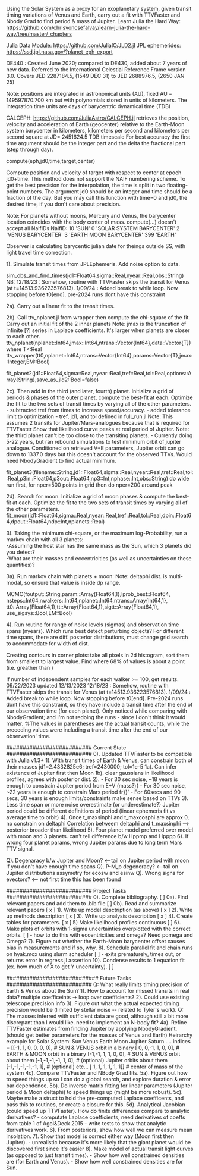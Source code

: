 Using the Solar System as a proxy for an exoplanetary system, 
given transit timing variations of Venus and Earth, carry out
a fit with TTVFaster and Nbody Grad to find period & mass of Jupiter.
Learn Julia the Hard Way:
https://github.com/chrisvoncsefalvay/learn-julia-the-hard-way/tree/master/_chapters

Julia Data Module:
https://github.com/JuliaIO/JLD2.jl
JPL ephemerides: https://ssd.jpl.nasa.gov/?planet_eph_export

DE440 : Created June 2020; compared to DE430, added about 7 years of new data.
        Referred to the International Celestial Reference Frame version 3.0.
        Covers JED 2287184.5, (1549 DEC 31) to JED 2688976.5, (2650 JAN 25)

Note: positions are integrated in astronomical units (AU), fixed AU = 149597870.700 km
but with polynomials stored in units of kilometers. 
The integration time units are days of barycentric dynamical time (TDB)

CALCEPH: https://github.com/JuliaAstro/CALCEPH.jl
retrieves the position, velocity and acceleration of Earth (geocenter) relative
to the Earth-Moon system barycenter in kilometers, kilometers per second and
kilometers per second square at JD= 2451624.5 TDB timescale 
For best accuracy the first time argument should be the integer part 
and the delta the fractional part (step through day).

compute(eph,jd0,time,target,center)

Compute position and velocity of target with respect to center at epoch
jd0+time. This method does not support the NAIF numbering scheme.
To get the best precision for the interpolation, the time is split in two
floating-point numbers. The argument jd0 should be an integer and time should
be a fraction of the day. But you may call this function with time=0 and jd0,
the desired time, if you don't care about precision.

Note: For planets without moons, Mercury and Venus, the barycenter location 
coincides with the body center of mass. compute(...) doesn't accept all NaifIDs
NaifID: 
    10          'SUN'
    0           'SOLAR SYSTEM BARYCENTER'
    2           'VENUS BARYCENTER'
    3           'EARTH MOON BARYCENTER'
    399         'EARTH'

Observer is calculating barycentic julian date for theings outside SS, with light travel time correction.

1). Simulate transit times from JPLEphemeris. Add noise option to data. 

sim_obs_and_find_times(jd1::Float64,sigma::Real,nyear::Real,obs::String)
NB:
12/18/23 : Somehow, routine with TTVFaster skips the transit for Venus (at t=14513.936223576813).
1/09/24 : Added break to while loop. Now stopping before t0[end]. pre-2024 runs dont have this constraint

2a). Carry out a linear fit to the transit times. 

2b). Call ttv_nplanet.jl from wrapper then compute the chi-square 
of the fit. Carry out an initial fit of the 2 inner planets
Note: jmax is the truncation of infinite [?] series in Laplace coefficients. It's larger when planets are closer to each other.
ttv_nplanet(nplanet::Int64,jmax::Int64,ntrans::Vector{Int64},data::Vector{T}) where T<:Real
ttv_wrapper(tt0,nplanet::Int64,ntrans::Vector{Int64},params::Vector{T},jmax::Integer,EM::Bool) 

fit_planet2(jd1::Float64,sigma::Real,nyear::Real,tref::Real,tol::Real,options::Array{String},save_as_jld2::Bool=false)

2c). Then add in the third (and later, fourth) planet. Initialize a grid of periods & 
phases of the outer planet, compute the best-fit at each.
Optimize the fit to the two sets of transit times by varying all of the
other parameters. 
    - subtracted tref from times to increase speed/accuracy. 
    - added tolerance limit to optimization 
    - tref, jd1, and tol defined in full_run.jl 
Note: This assumes 2 transits for Jupiter/Mars-analogues because that is required for TTVFaster
Show that likelihood curve peaks at real period of Jupiter.
Note: the third planet can't be too close to the transiting planets. 
    - Currently doing 5-22 years, but ran rebound simulations to test minimum orbit of jupiter analogue. Conditioned on retrieved V+E parameters, Jupiter orbit can go down to 1337.0 days but this doesn't account for the observed TTVs. Would need NbodyGradient to find actual minimum.

fit_planet3(filename::String,jd1::Float64,sigma::Real,nyear::Real,tref::Real,tol::Real,p3in::Float64,p3out::Float64,np3::Int,nphase::Int,obs::String)
do wide run first, for nper=500 points in grid
then do nper=200 around peak

2d). Search for moon. Initialize a grid of moon phases & compute the best-fit at each.
Optimize the fit to the two sets of transit times by varying all of the
other parameters. 
fit_moon(jd1::Float64,sigma::Real,nyear::Real,tref::Real,tol::Real,dpin::Float64,dpout::Float64,ndp::Int,nplanets::Real)

3).  Taking the minimum chi-square, or the maximum log-Probability,
run a markov chain with all 3 planets:  
-Assuming the host star has the same mass as the Sun, which 3 planets did you detect?  
-What are their masses and eccentricities (as well as uncertainties on these
quantities)?

3a). Run markov chain with planets + moon:
Note: deltaphi dist. is multi-modal, so ensure that value is inside dp range.

 MCMC(foutput::String,param::Array{Float64,1},lprob_best::Float64,
    nsteps::Int64,nwalkers::Int64,nplanet::Int64,ntrans::Array{Int64,1},
    tt0::Array{Float64,1},tt::Array{Float64,1},sigtt::Array{Float64,1},
    use_sigsys::Bool,EM::Bool) 

4).  Run routine for range of noise levels (sigmas) and observation time spans (nyears). 
Which runs best detect perturbing objects? 
For different time spans, there are diff. posterior distributions, 
must change grid search to accommodate for width of dist.

Creating contours in corner plots: take all pixels in 2d histogram, 
sort them from smallest to largest value. Find where 68% of values is about a point (i.e. greather than )

If number of independent samples for each walker >= 100, get results. 
09/22/2023 updated 12/13/2023
12/18/23 : Somehow, routine with TTVFaster skips the transit for Venus (at t=14513.936223576813). 
1/09/24 : Added break to while loop. Now stopping before t0[end]. Pre-2024 runs dont have this constraint, so they have   include a transit time after the end of our observation time (for each planet). Only noticed while comparing with NbodyGradient; and I'm not redoing the runs - since I don't think it would matter.
%The values in parentheses are the actual transit counts, while the preceding values were including a transit time after the end of our observation' time.  

##########################	Current State	##########################
0). Updated TTVFaster to be compatible with Julia v1.3+
1). With transit times of Earth & Venus, can constrain both of their masses
jd1=2.4332825e6; tref=2430000; tol=1e-5
1a). Can infer existence of Jupiter first then Moon
1b). clear gaussians in likelihood profiles, agrees with posterior dist.
2). - For 30 sec noise, ~18 years is enough to constrain Jupiter period from E+V 
        (mass?){
            - For 30 sec noise, ~22 years is enough to constrain Mars period fr}}'
    - For 60secs and 90 secs, 30 years is enough
    limits/constraints make sense based on TTVs
3). Less time span or more noise overestimate (or underestimate?) Jupiter period
        could be different definitions of period (linear ephemeris fit vs average time to orbit)
4). Once t_maxsinphi and t_maxcosphi are approx 0, no constrain on deltaphi
    Correlation betweem deltaphi and t_maxsinphi --> posterior broader than likelihood
5). Four planet model preferred over model with moon and 3 planets. 
        can't tell difference b/w Hppmp and Hpppp
6). If wrong four planet params, wrong Jupiter params due to long term Mars TTV signal.

Q). Degenaracy b/w Jupiter and Moon? <--tail on Jupiter period with moon
        if you don't have enough time spans
Q). P-M_p degeneracy? <--tail on Jupiter distributions
        assymetry for ecosw and esinw
Q). Wrong signs for evectors? <-- not first time this has been found

##########################  Project Tasks   ##########################
0). Complete bibliography. [  ]
0a). Find relevant papers and add them to .bib file [  ]
0b). Read and summarize relevant papers [ x ]
1). Write up model desctription (as above) [ x ]
2). Write up methods description [ x ]
3). Write up analysis description [ x ]
4). Create tables for parameters. [ x ]
5) Make likelihood profiles continuous [ ]
6). Make plots of orbits with 1-sigma uncertainties overplotted with the correct orbits. [  ] 
     - how to do this with eccentricities and omega? Need pomega and Omega?
7). Figure out whether the Earth-Moon barycenter offset causes
bias in measurements and if so, why.
8). Schedule parallel fit and chain runs on hyak.mox using slurm scheduler [  ]
     - exits prematurely, times out, or returns error in regress.jl assertion
10). Condense results to 1 equation fit (ex. how much of X to get Y uncertainty). [  ]

############################ Future Tasks   ##########################
Q: What really limits timing precision of Earth & Venus
about the Sun? 
1). How to account for missed transits in real data? 
multiple coefficeints -> loop over coefficients?
2). Could use existing telescope precision info 
3). Figure out what the actual expected timing precision would be (limited by stellar noise -- related to Tyler's work). 
Q: The masses inferred with sufficient data are good, although
still a bit more discrepant than I would like. need to implement an N-body fit?
4a). Refine TTVFaster estimates from finding Jupiter by applying NbodyGradient.
(should get better parameters for the masses of Venus and Earth)
Heirarchy example for Solar System:
Sun Venus Earth Moon Jupiter Saturn ....
indices = [[-1, 1, 0, 0, 0, 0],  # SUN & VENUS orbit in a binary
           [ 0, 0,-1, 1, 0, 0],  # EARTH & MOON orbit in a binary 
           [-1,-1, 1, 1, 0, 0],  # SUN & VENUS orbit about them 
           [-1,-1,-1,-1, 1, 0],  # (optional) Jupiter orbits about them
           [-1,-1,-1,-1,-1, 1],  # (optional) etc...
           [ 1, 1, 1, 1, 1, 1]]  # center of mass of the system
4c). Compare TTVFaster and NBody Grad fits. 
5a). Figure out how to speed things up so I can do a global
search, and explore duration & error bar dependence. 
5b). Do inverse matrix fitting for linear parameters (Jupiter period & Moon deltaphi) to speed things up (might be more robust).
5c). Maybe make a struct to hold the pre-computed Laplace coefficents,
and pass this to routines, or create a closure for this.
5d). Analytical Jacobian (could speed up TTVFaster). How do finite differences compare to analytic derivatives?
    - computate Laplace coefficients, need derivatives of coeffs from table 1 of Agol&Deck 2015
    - write tests to show that analytic derivatives work.
6). From posteriors, show how well we can measure mean insolation. 
7). Show that model is correct either way (Moon first then Jupiter). 
    - unrealistic because it's more likely that the giant planet would be discovered first since it's easier
8). Make model of actual transit light curves (as opposed to just transit times).
    - Show how well constrained densities are (for Earth and Venus).
    - Show how well constrained densities are for Sun.

   
<!-- 
##########################  Completed Tasks  ##########################
9). See if we can detect Mars [ x ] or Saturn. [ x ]
8). See which scenario best fits simulated data [ x ]
7). Add M_p > 0 prior to MCMC [ x ]
6). Add in 4th planet. Fit for best params [ x ]
6a). Search for second peak in likelihood profile to fit. [ x ]
5). Analyze chain results: trace plots, uncertainties, etc.
5a). See how many observations would be needed (minimum number of years required). [ x ]
5b). See what the necessary precision would be (vary noise added to simulations). [ x ]
4). Show models are correct: derived Earth and Venus parameters.
4b). Make plots of histograms of parameter results from MCMC with correct values. [ x ]
4d). Make plots of logL for Jupiter period and Moon deltaphi with correct values at peak. [ x ] 
    (include histograms of posterior results) 
4e). Make plots of posterior results of model fit to simulated times. [ x ] 
3). Create slurm file to run multiple grids on hyak.mox. [ x ] 
2a). Add in the option for Moon. [ x ]
2b). Fit for Moon deltaphi. [ x ]
1). Makes plots of the contributions of individual bodies [ x ]
    (including the ones we are neglecting).   
0). Perform blind search with grid of mass values. [ x ]
	for some reason, p4 search after 1e-8 mu has log Prob=0. Suspicious.	
	Did planet 3 blind search from 1.5-22 years with mu3= range(log10(1e-8), stop=log10(1e-2),length=10)
	Period: 4688.458907918596 Mass: 0.00046415888336127773 log Prob: -70.64841984378207
 Param: [3.229102087877594e-6, 224.70078943801425, 3503.7652300133477, 0.072123177437388, 0.01663534092534175, 3.7355579828157585e-6, 365.2563392722522, 3624.4030121657647, 0.07248675901291818, 0.01575585234473725, 0.00046415888336127773, 4688.458907918596, 4412.28248656925, -0.0704184842751125, -0.11044854248886007]
Maximum: -70.50643217796816 Param: [3.1230621521044986e-6, 224.70078981620927, 3503.7652268268616, 0.06381024283182075, 0.01467017585785201, 3.6737518099368247e-6, 365.2563408499512, 3624.4030020472387, 0.06600671560322771, 0.014395938728827723, 0.0005176677418881699, 4679.573215570875, 4440.632991115392, -0.049571327470787144, -0.09811001147107432]

#### Hyak  slurm example
julia full_run.jl Hppp wide fromEMB 200 30 15 &>  results/run.out &

......
obs = "fromEMB" or "fromEV"
label = [ppp, ppmp, pppp, etc.]
runtype = [sim, grid, mcmc, wide]
runtype, label = ARGS[1], ARGS[4]
sigma, nyear = parse(Float64,ARGS[2]),parse(Float64,ARGS[3])
np3 = [fine=200, medium=100, coarse=50]     # test=10 
nphase = [fine=72, medium=36, coarse=18]    # test=10 
ndp = [fine=180, medium=72, coarse=36]      # test=10 
steps=[short=10000, med=50000, long=100000] # test=1000
sigmas = [10, 30, 45, 60, 75, 90, 105, 120] # which of these are realistic?
years = [10, 12, 15, 18, 20, 23, 25, 28, 30, 40] # how often to check results?
......
####
Plotting examples
plot_contrib(30,30,["fromEMB","p4","best_p4"])

#### More general example for github
The data array contains parameters that describe a multi-transiting planet system. In the case of 2 planets, there are 10 parameters. 
```julia
  # Set up data structure to hold planet-plane properties,passed to TTVFaster
  data=init_param
  julia> p1=TTVFaster.Planet_plane_hk(data[1],data[2],data[3],data[4],data[ 5]);
  julia> p2=TTVFaster.Planet_plane_hk(data[6],data[7],data[8],data[9],data[10]);
  # Compute expected transit times (if there were no perturbations): 
  time1 = collect(p1.trans0 .+ range(0,stop=nt1-1,length=nt1) .* p1.period);
  time2 = collect(p2.trans0 .+ range(0,stop=nt2-1,length=nt2) .* p2.period);
  # Initialize the computation of the Laplace coefficients:
  ttv1 = zeros(nt1);
  ttv2 = zeros(nt2);
  # Need first call to TTVFaster,without optimizing
  julia> dummy=TTVFaster.compute_ttv!(jmax,p1,p2,time1,time2,ttv1,ttv2)
```
